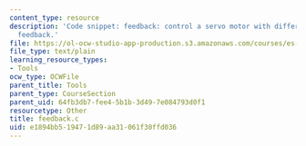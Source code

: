 ```yaml
---
content_type: resource
description: 'Code snippet: feedback: control a servo motor with different kinds of
  feedback.'
file: https://ol-ocw-studio-app-production.s3.amazonaws.com/courses/es-293-lego-robotics-spring-2007/e1894bb519471d89aa31061f30ffd036_feedback.c
file_type: text/plain
learning_resource_types:
- Tools
ocw_type: OCWFile
parent_title: Tools
parent_type: CourseSection
parent_uid: 64fb3db7-fee4-5b1b-3d49-7e084793d0f1
resourcetype: Other
title: feedback.c
uid: e1894bb5-1947-1d89-aa31-061f30ffd036
---
```

